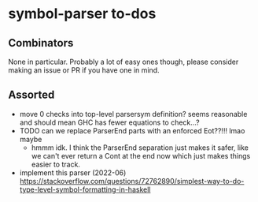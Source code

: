 # symbol-parser to-dos
## Combinators
None in particular. Probably a lot of easy ones though, please consider making
an issue or PR if you have one in mind.

## Assorted
* move 0 checks into top-level parsersym definition? seems reasonable and should
  mean GHC has fewer equations to check...?
* TODO can we replace ParserEnd parts with an enforced Eot??!!! lmao maybe
  * hmmm idk. I think the ParserEnd separation just makes it safer, like we
    can't ever return a Cont at the end now which just makes things easier to
    track.
* implement this parser (2022-06)
  https://stackoverflow.com/questions/72762890/simplest-way-to-do-type-level-symbol-formatting-in-haskell
